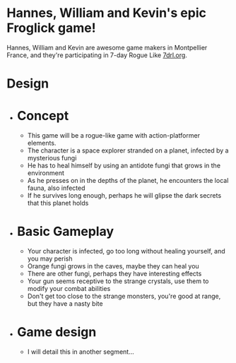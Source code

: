 Hannes, William and Kevin's epic Froglick game!
===============================================

Hannes, William and Kevin are awesome game makers in Montpellier France, 
and they're participating in 7-day Rogue Like [7drl.org][1].

Design
======


+ Concept
  =======
	+ This game will be a rogue-like game with action-platformer elements.
	+ The character is a space explorer stranded on a planet, infected by a mysterious fungi
	+ He has to heal himself by using an antidote fungi that grows in the environment
	+ As he presses on in the depths of the planet, he encounters the local fauna, also infected
	+ If he survives long enough, perhaps he will glipse the dark secrets that this planet holds

+ Basic Gameplay
  ==============
	+ Your character is infected, go too long without healing yourself, and you may perish
	+ Orange fungi grows in the caves, maybe they can heal you
	+ There are other fungi, perhaps they have interesting effects
	+ Your gun seems receptive to the strange crystals, use them to modify your combat abilities
	+ Don't get too close to the strange monsters, you're good at range, but they have a nasty bite


+ Game design
  ===========
	+ I will detail this in another segment...


[1]: http://www.7drl.org/
